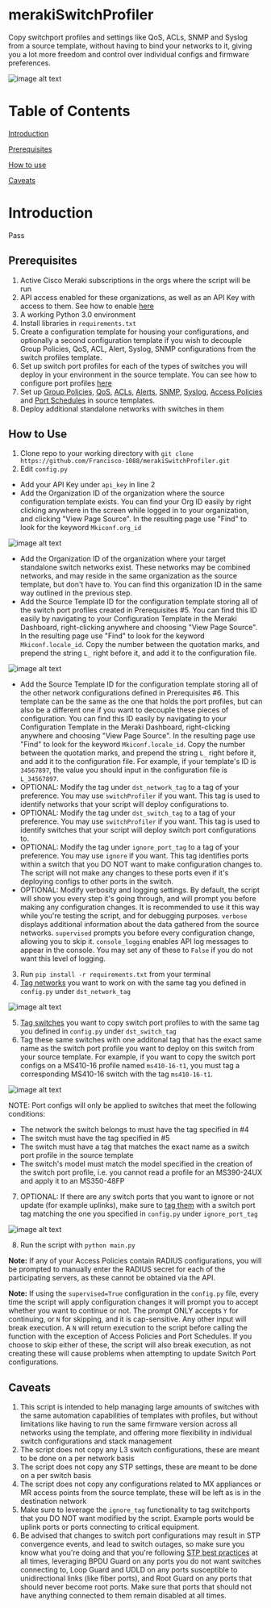 # merakiSwitchProfiler

Copy switchport profiles and settings like QoS, ACLs, SNMP and Syslog from a source template, without having to bind your networks to it, giving you a lot more freedom and control over individual configs and firmware preferences.

![image alt text](images/diagram.png)

# Table of Contents

[Introduction](#intro)

[Prerequisites](#prereq)

[How to use](#howtouse)

[Caveats](#caveats)

<a name="intro"/>

# Introduction

Pass

<a name="prereq"/>

## Prerequisites

1. Active Cisco Meraki subscriptions in the orgs where the script will be run
2. API access enabled for these organizations, as well as an API Key with access to them. See how to enable [here](https://documentation.meraki.com/General_Administration/Other_Topics/Cisco_Meraki_Dashboard_API)
3. A working Python 3.0 environment
4. Install libraries in `requirements.txt`
5. Create a configuration template for housing your configurations, and optionally a second configuration template if you wish to decouple Group Policies, QoS, ACL, Alert, Syslog, SNMP configurations from the switch profiles template.
6. Set up switch port profiles for each of the types of switches you will deploy in your environment in the source template. You can see how to configure port profiles [here](https://documentation.meraki.com/Architectures_and_Best_Practices/Cisco_Meraki_Best_Practice_Design/Best_Practice_Design_-_MS_Switching/Templates_for_Switching_Best_Practices#Switch_Profiles)
7. Set up [Group Policies](https://documentation.meraki.com/MS/Access_Control/Meraki_MS_Group_Policy_Access_Control_Lists), [QoS](https://documentation.meraki.com/MS/Other_Topics/QoS_(Quality_of_Service)), [ACLs](https://documentation.meraki.com/MS/Layer_3_Switching/Configuring_ACLs), [Alerts](https://documentation.meraki.com/General_Administration/Cross-Platform_Content/Alerts_and_Notifications), [SNMP](https://documentation.meraki.com/General_Administration/Monitoring_and_Reporting/SNMP_Overview_and_Configuration), [Syslog](https://documentation.meraki.com/General_Administration/Monitoring_and_Reporting/Syslog_Server_Overview_and_Configuration), [Access Policies](https://documentation.meraki.com/MS/Access_Control/MS_Switch_Access_Policies_(802.1X)) and [Port Schedules](https://documentation.meraki.com/MS/Access_Control/Port_Schedules) in source templates.
8. Deploy additional standalone networks with switches in them

<a name="howtouse"/>

## How to Use

1. Clone repo to your working directory with `git clone https://github.com/Francisco-1088/merakiSwitchProfiler.git`
2. Edit `config.py`
* Add your API Key under `api_key` in line 2
* Add the Organization ID of the organization where the source configuration template exists. You can find your Org ID easily by right clicking anywhere in the screen while logged in to your organization, and clicking "View Page Source". In the resulting page use "Find" to look for the keyword `Mkiconf.org_id`

![image alt text](images/org_id.png)

* Add the Organization ID of the organization where your target standalone switch networks exist. These networks may be combined networks, and may reside in the same organization as the source template, but don't have to. You can find this organization ID in the same way outlined in the previous step.
* Add the Source Template ID for the configuration template storing all of the switch port profiles created in Prerequisites #5. You can find this ID easily by navigating to your Configuration Template in the Meraki Dashboard, right-clicking anywhere and choosing "View Page Source". In the resulting page use "Find" to look for the keyword `Mkiconf.locale_id`. Copy the number between the quotation marks, and prepend the string `L_` right before it, and add it to the configuration file.

![image alt text](images/template_id.png)

* Add the Source Template ID for the configuration template storing all of the other network configurations defined in Prerequisites #6. This template can be the same as the one that holds the port profiles, but can also be a different one if you want to decouple these pieces of configuration. You can find this ID easily by navigating to your Configuration Template in the Meraki Dashboard, right-clicking anywhere and choosing "View Page Source". In the resulting page use "Find" to look for the keyword `Mkiconf.locale_id`. Copy the number between the quotation marks, and prepend the string `L_` right before it, and add it to the configuration file. For example, if your template's ID is `34567897`, the value you should input in the configuration file is `L_34567897`.
* OPTIONAL: Modify the tag under `dst_network_tag` to a tag of your preference. You may use `switchProfiler` if you want. This tag is used to identify networks that your script will deploy configurations to.
* OPTIONAL: Modify the tag under `dst_switch_tag` to a tag of your preference. You may use `switchProfiler` if you want. This tag is used to identify switches that your script will deploy switch port configurations to.
* OPTIONAL: Modify the tag under `ignore_port_tag` to a tag of your preference. You may use `ignore` if you want. This tag identifies ports within a switch that you DO NOT want to make configuration changes to. The script will not make any changes to these ports even if it's deploying configs to other ports in the switch.
* OPTIONAL: Modify verbosity and logging settings. By default, the script will show you every step it's going through, and will prompt you before making any configuration changes. It is recommended to use it this way while you're testing the script, and for debugging purposes. `verbose` displays additional information about the data gathered from the source networks. `supervised` prompts you before every configuration change, allowing you to skip it. `console_logging` enables API log messages to appear in the console. You may set any of these to `False` if you do not want this level of logging.
3. Run `pip install -r requirements.txt` from your terminal
4. [Tag networks](https://documentation.meraki.com/General_Administration/Organizations_and_Networks/Organization_Menu/Manage_Tags) you want to work on with the same tag you defined in `config.py` under `dst_network_tag`

![image alt text](images/network_tags.png)

5. [Tag switches](https://documentation.meraki.com/General_Administration/Organizations_and_Networks/Organization_Menu/Manage_Tags#Creating_Device_tags) you want to copy switch port profiles to with the same tag you defined in `config.py` under `dst_switch_tag`
6. Tag these same switches with one additonal tag that has the exact same name as the switch port profile you want to deploy on this switch from your source template. For example, if you want to copy the switch port configs on a MS410-16 profile named `ms410-16-t1`, you must tag a corresponding MS410-16 switch with the tag `ms410-16-t1`.

![image alt text](images/switch_tags.png)

NOTE: Port configs will only be applied to switches that meet the following conditions:
* The network the switch belongs to must have the tag specified in #4
* The switch must have the tag specified in #5
* The switch must have a tag that matches the exact name as a switch port profile in the source template
* The switch's model must match the model specified in the creation of the switch port profile, i.e. you cannot read a profile for an MS390-24UX and apply it to an MS350-48FP
7. OPTIONAL: If there are any switch ports that you want to ignore or not update (for example uplinks), make sure to [tag them](https://documentation.meraki.com/MS/Port_and_VLAN_Configuration/Switch_Ports#Port_configuration) with a switch port tag matching the one you specified in `config.py` under `ignore_port_tag`

![image alt text](images/ignore_port_tags.png)

8. Run the script with `python main.py`

**Note:** If any of your Access Policies contain RADIUS configurations, you will be prompted to manually enter the RADIUS secret for each of the participating servers, as these cannot be obtained via the API.

**Note:** If using the `supervised=True` configuration in the `config.py` file, every time the script will apply configuration changes it will prompt you to accept whether you want to continue or not. The prompt ONLY accepts `Y` for continuing, or `N` for skipping, and it is cap-sensitive. Any other input will break execution. A `N` will return execution to the script before calling the function with the exception of Access Policies and Port Schedules. If you choose to skip either of these, the script will also break execution, as not creating these will cause problems when attempting to update Switch Port configurations.

<a name="caveats"/>

## Caveats

1. This script is intended to help managing large amounts of switches with the same automation capabilities of templates with profiles, but without limitations like having to run the same firmware version across all networks using the template, and offering more flexibility in individual switch configurations and stack management
2. The script does not copy any L3 switch configurations, these are meant to be done on a per network basis
3. The script does not copy any STP settings, these are meant to be done on a per switch basis
4. The script does not copy any configurations related to MX appliances or MR access points from the source template, these will be left as is in the destination network
5. Make sure to leverage the `ignore_tag` functionality to tag switchports that you DO NOT want modified by the script. Example ports would be uplink ports or ports connecting to critical equipment.
6. Be advised that changes to switch port configurations may result in STP convergence events, and lead to switch outages, so make sure you know what you're doing and that you're following [STP best practices](https://documentation.meraki.com/MS/Port_and_VLAN_Configuration/Configuring_Spanning_Tree_on_Meraki_Switches_(MS)) at all times, leveraging BPDU Guard on any ports you do not want switches connecting to, Loop Guard and UDLD on any ports susceptible to unidirectional links (like fiber ports), and Root Guard on any ports that should never become root ports. Make sure that ports that should not have anything connected to them remain disabled at all times.
